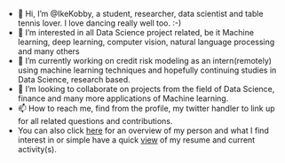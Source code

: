 - 👋 Hi, I’m @IkeKobby, a student, researcher, data scientist and table tennis lover. I love dancing really well too. :-)
- 👀 I’m interested in all Data Science project related, be it Machine learning, deep learning, computer vision, natural language processing and many others
- 🌱 I’m currently working on credit risk modeling as an intern(remotely) using machine learning techniques and hopefully continuing studies in Data Science, research based.
- 💞️ I’m looking to collaborate on projects from the field of Data Science, finance and many more applications of Machine learning.
- 📫 How to reach me, find from the profile, my twitter handler to link up for all related questions and contributions. 
- You can also click [here](https://ikekobby.github.io) for an overview of my person and what I find interest in or simple have a quick [view](https://github.com/IkeKobby/IkeKobby/edit/main/cv.pdf) of my resume and current activity(s). 

<!---
IkeKobby/IkeKobby is a ✨ special ✨ repository because its `README.md` (this file) appears on your GitHub profile.
You can click the Preview link to take a look at your changes.
--->
